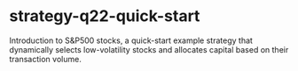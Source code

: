 # strategy-q22-quick-start
Introduction to S&amp;P500 stocks, a quick-start example strategy that dynamically selects low-volatility stocks and allocates capital based on their transaction volume.
